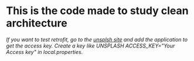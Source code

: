 # This is the code made to study clean architecture

*If you want to test retrofit, go to the [unsplsh site](https://unsplash.com/oauth/applications) and add the application to get the access key. Create a key like UNSPLASH ACCESS_KEY="Your Access key" in local.properties.*
